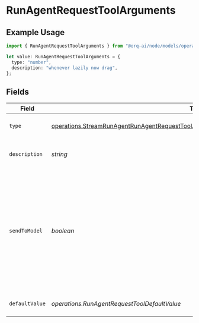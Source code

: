 # RunAgentRequestToolArguments

## Example Usage

```typescript
import { RunAgentRequestToolArguments } from "@orq-ai/node/models/operations";

let value: RunAgentRequestToolArguments = {
  type: "number",
  description: "whenever lazily now drag",
};
```

## Fields

| Field                                                                                                                                                                                                      | Type                                                                                                                                                                                                       | Required                                                                                                                                                                                                   | Description                                                                                                                                                                                                |
| ---------------------------------------------------------------------------------------------------------------------------------------------------------------------------------------------------------- | ---------------------------------------------------------------------------------------------------------------------------------------------------------------------------------------------------------- | ---------------------------------------------------------------------------------------------------------------------------------------------------------------------------------------------------------- | ---------------------------------------------------------------------------------------------------------------------------------------------------------------------------------------------------------- |
| `type`                                                                                                                                                                                                     | [operations.StreamRunAgentRunAgentRequestToolAgentsRequestRequestBodySettingsTools12HttpType](../../models/operations/streamrunagentrunagentrequesttoolagentsrequestrequestbodysettingstools12httptype.md) | :heavy_check_mark:                                                                                                                                                                                         | The type of the argument.                                                                                                                                                                                  |
| `description`                                                                                                                                                                                              | *string*                                                                                                                                                                                                   | :heavy_check_mark:                                                                                                                                                                                         | A description of the argument.                                                                                                                                                                             |
| `sendToModel`                                                                                                                                                                                              | *boolean*                                                                                                                                                                                                  | :heavy_minus_sign:                                                                                                                                                                                         | Whether to send the argument to the model. If set to false, the argument will not be sent to the model and needs to be provided by the user or it will be left blank.                                      |
| `defaultValue`                                                                                                                                                                                             | *operations.RunAgentRequestToolDefaultValue*                                                                                                                                                               | :heavy_minus_sign:                                                                                                                                                                                         | The default value of the argument.                                                                                                                                                                         |